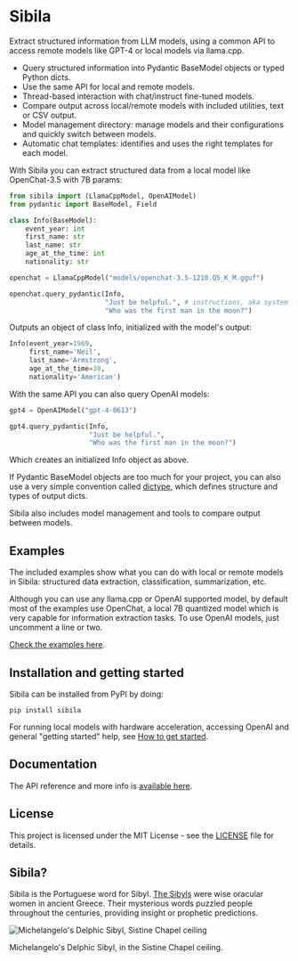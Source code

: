 # Sibila

Extract structured information from LLM models, using a common API to access remote models like GPT-4 or local models via llama.cpp.

- Query structured information into Pydantic BaseModel objects or typed Python dicts.
- Use the same API for local and remote models.
- Thread-based interaction with chat/instruct fine-tuned models.
- Compare output across local/remote models with included utilities, text or CSV output.
- Model management directory: manage models and their configurations and quickly switch between models.
- Automatic chat templates: identifies and uses the right templates for each model.

With Sibila you can extract structured data from a local model like OpenChat-3.5 with 7B params:

```python
from sibila import (LlamaCppModel, OpenAIModel)
from pydantic import BaseModel, Field

class Info(BaseModel):
    event_year: int
    first_name: str
    last_name: str
    age_at_the_time: int
    nationality: str

openchat = LlamaCppModel("models/openchat-3.5-1210.Q5_K_M.gguf")

openchat.query_pydantic(Info,
                        "Just be helpful.", # instructions, aka system message
                        "Who was the first man in the moon?")
```

Outputs an object of class Info, initialized with the model's output:

```python
Info(event_year=1969,
     first_name='Neil',
     last_name='Armstrong',
     age_at_the_time=38,
     nationality='American')
```


With the same API you can also query OpenAI models:

```python
gpt4 = OpenAIModel("gpt-4-0613")

gpt4.query_pydantic(Info,
                    "Just be helpful.",
                    "Who was the first man in the moon?")
```

Which creates an initialized Info object as above.

If Pydantic BaseModel objects are too much for your project, you can also use a very simple convention called [dictype](https://jndiogo.github.io/sibila/api-reference/#dictype), which defines structure and types of output dicts.

Sibila also includes model management and tools to compare output between models.


## Examples

The included examples show what you can do with local or remote models in Sibila: structured data extraction, classification, summarization, etc. 

Although you can use any llama.cpp or OpenAI supported model, by default most of the examples use OpenChat, a local 7B quantized model which is very capable for information extraction tasks. To use OpenAI models, just uncomment a line or two.

[Check the examples here](https://github.com/jndiogo/sibila/blob/main/examples/readme.md).



## Installation and getting started

Sibila can be installed from PyPI by doing:

```
pip install sibila
```

For running local models with hardware acceleration, accessing OpenAI and general "getting started" help, see [How to get started](https://github.com/jndiogo/sibila/blob/main/docs/getting-started.md).



## Documentation

The API reference and more info is [available here](https://jndiogo.github.io/sibila/).


## License

This project is licensed under the MIT License - see the [LICENSE](https://github.com/jndiogo/sibila/blob/main/LICENSE) file for details.


## Sibila?

Sibila is the Portuguese word for Sibyl. [The Sibyls](https://en.wikipedia.org/wiki/Sibyl) were wise oracular women in ancient Greece. Their mysterious words puzzled people throughout the centuries, providing insight or prophetic predictions.

![Michelangelo's Delphic Sibyl, Sistine Chapel ceiling](https://upload.wikimedia.org/wikipedia/commons/thumb/1/19/DelphicSibylByMichelangelo.jpg/471px-DelphicSibylByMichelangelo.jpg)

Michelangelo's Delphic Sibyl, in the Sistine Chapel ceiling.

